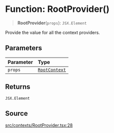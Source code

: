 # Function: RootProvider()

> **RootProvider**(`props`): `JSX.Element`

Provide the value for all the context providers.

## Parameters

| Parameter | Type |
| :------ | :------ |
| `props` | [`RootContext`](../type-aliases/RootContext.md) |

## Returns

`JSX.Element`

## Source

[src/contexts/RootProvider.tsx:28](https://github.com/gpbl/react-day-picker/blob/9ad13dc72fff814dcf720a62f6e3b5ea38e8af6d/src/contexts/RootProvider.tsx#L28)
